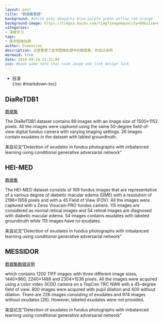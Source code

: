 ```yaml
---
layout: post
title: "数据集整理"
background: #white grey deepgrey blue purple green yellow red orange
background-image: https://timgsa.baidu.com/timg?image&quality=80&size=b9999_10000&sec=1538400740&di=52964404f251a97b1359ad3feb1656bb&imgtype=jpg&er=1&src=http%3A%2F%2Fc.hiphotos.baidu.com%2Fzhidao%2Fpic%2Fitem%2F8435e5dde71190ef0470b14ccc1b9d16fcfa609d.jpg
categories:
- 深度学习              
tags:
- 医学图像处理
author: Dimension
description: 这里整理了医学图像处理中的数据集，并加以说明
mermaid: true
date: 2018-09-24 21:31:09
ico: #book game note chat code image web link design lock
---
```


* 目录   
{:toc #markdown-toc}

## DiaReTDB1 

[数据集](http://www.it.lut.fi/project/imageret/diaretdb1/)

The DiaReTDB1 dataset contains 89 images with an image size of 1500×1152 pixels. All the images were captured using the same 50-degree field-of-view digital fundus camera with varying imaging settings. 26 images contain exudates in the dataset with labled groundtruth.

来自论文"Detection of exudates in fundus photographs with imbalanced learning using conditional generative adversarial network"

## HEI-MED

[数据集](https://github.com/wsc12358/HEI-MED)

The HEI-MED dataset consists of 169 fundus images that are representative of a various degree of diabetic macular edema (DME) with a resolution of 2196×1958 pixels and with a 45 Field of View (FOV). All the images were captured with a Zeiss Visucam PRO fundus camera. 115 images are considered as normal retinal images and 54 retinal images are diagnosed with diabetic macular edema. 54 images contains exudates with labeled groundtruth while 115 images have no exudates.

来自论文"Detection of exudates in fundus photographs with imbalanced learning using conditional generative adversarial network"

## MESSIDOR

[数据集](http://www.adcis.net/en/Download-Third-Party/Messidor.html)[数据说明](https://github.com/wsc12358/messidor-groundtruth)

which contains 1200 TIFF images with three different image sizes, 1440×960, 2240×1488 and 2304×1536 pixels. All the images were acquired using a color video 3CDD camera on a TopCon TRC NW6 with a 45-degree field of view. 800 images were acquired with pupil dilation and 400 without dilation. There are 226 images consisting of exudates and 974 images without exudates [26]. However, labeled exudates were not provided.

来自论文"Detection of exudates in fundus photographs with imbalanced learning using conditional generative adversarial network"

